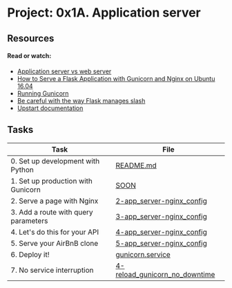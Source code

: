 # Project: 0x1A. Application server

## Resources

#### Read or watch:

- [Application server vs web server](https://intranet.alxswe.com/rltoken/B9fOBzIxX_t1289WAuRzJw)
- [How to Serve a Flask Application with Gunicorn and Nginx on Ubuntu 16.04](https://intranet.alxswe.com/rltoken/kpG6RwmwRJHzRmGUM_ERcA)
- [Running Gunicorn](https://intranet.alxswe.com/rltoken/2LF1j7xKJGYaUtD1HKgUeQ)
- [Be careful with the way Flask manages slash](https://intranet.alxswe.com/rltoken/lEg0zpkkDcLtdl3VD4ACRQ)
- [Upstart documentation](https://intranet.alxswe.com/rltoken/cldrneY3Qr7LlDysygzRHw)

## Tasks

| Task                                 | File                                                             |
| ------------------------------------ | ---------------------------------------------------------------- |
| 0. Set up development with Python    | [README.md](./README.md)                                         |
| 1. Set up production with Gunicorn   | [SOON](./)                                                       |
| 2. Serve a page with Nginx           | [2-app_server-nginx_config](./2-app_server-nginx_config)         |
| 3. Add a route with query parameters | [3-app_server-nginx_config](./3-app_server-nginx_config)         |
| 4. Let's do this for your API        | [4-app_server-nginx_config](./4-app_server-nginx_config)         |
| 5. Serve your AirBnB clone           | [5-app_server-nginx_config](./5-app_server-nginx_config)         |
| 6. Deploy it!                        | [gunicorn.service](./gunicorn.service)                           |
| 7. No service interruption           | [4-reload_gunicorn_no_downtime](./4-reload_gunicorn_no_downtime) |
